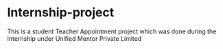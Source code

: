 # Internship-project
This is a student Teacher Appointment project which was done during the Internship under Unified Mentor Private Limited

